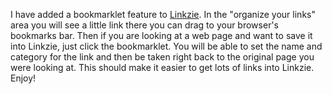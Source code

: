 I have added a bookmarklet feature to [Linkzie](https://linkzie.com). In the "organize your links" area you will see a little link there you can drag to your browser's bookmarks bar. Then if you are looking at a web page and want to save it into Linkzie, just click the bookmarklet. You will be able to set the name and category for the link and then be taken right back to the original page you were looking at. This should make it easier to get lots of links into Linkzie. Enjoy!